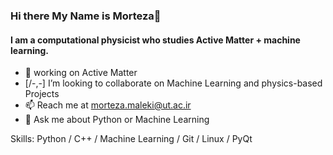 ### Hi there My Name is Morteza👋
#### I am a computational physicist who studies **Active Matter** + **machine learning**.
- 🔭 working on Active Matter
- [/-,-\] I’m looking to collaborate on Machine Learning and physics-based Projects
- 📫 Reach me at morteza.maleki@ut.ac.ir
- 💬 Ask me about Python or Machine Learning

Skills: Python / C++ / Machine Learning / Git / Linux / PyQt

